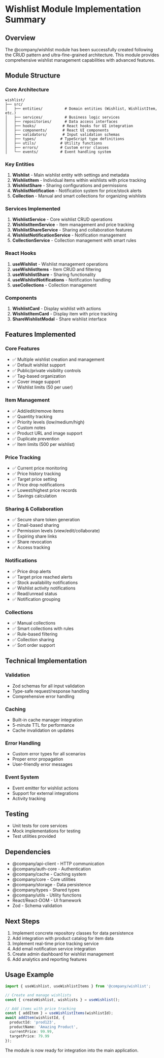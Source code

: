# Wishlist Module Implementation Summary

## Overview
The @company/wishlist module has been successfully created following the CRUD pattern and ultra-fine-grained architecture. This module provides comprehensive wishlist management capabilities with advanced features.

## Module Structure

### Core Architecture
```
wishlist/
├── src/
│   ├── entities/          # Domain entities (Wishlist, WishlistItem, etc.)
│   ├── services/          # Business logic services
│   ├── repositories/      # Data access interfaces
│   ├── hooks/            # React hooks for UI integration
│   ├── components/       # React UI components
│   ├── validators/       # Input validation schemas
│   ├── types/           # TypeScript type definitions
│   ├── utils/           # Utility functions
│   ├── errors/          # Custom error classes
│   └── events/          # Event handling system
```

### Key Entities
1. **Wishlist** - Main wishlist entity with settings and metadata
2. **WishlistItem** - Individual items within wishlists with price tracking
3. **WishlistShare** - Sharing configurations and permissions
4. **WishlistNotification** - Notification system for price/stock alerts
5. **Collection** - Manual and smart collections for organizing wishlists

### Services Implemented
1. **WishlistService** - Core wishlist CRUD operations
2. **WishlistItemService** - Item management and price tracking
3. **WishlistShareService** - Sharing and collaboration features
4. **WishlistNotificationService** - Notification management
5. **CollectionService** - Collection management with smart rules

### React Hooks
1. **useWishlist** - Wishlist management operations
2. **useWishlistItems** - Item CRUD and filtering
3. **useWishlistShare** - Sharing functionality
4. **useWishlistNotifications** - Notification handling
5. **useCollections** - Collection management

### Components
1. **WishlistCard** - Display wishlist with actions
2. **WishlistItemCard** - Display item with price tracking
3. **ShareWishlistModal** - Share wishlist interface

## Features Implemented

### Core Features
- ✅ Multiple wishlist creation and management
- ✅ Default wishlist support
- ✅ Public/private visibility controls
- ✅ Tag-based organization
- ✅ Cover image support
- ✅ Wishlist limits (50 per user)

### Item Management
- ✅ Add/edit/remove items
- ✅ Quantity tracking
- ✅ Priority levels (low/medium/high)
- ✅ Custom notes
- ✅ Product URL and image support
- ✅ Duplicate prevention
- ✅ Item limits (500 per wishlist)

### Price Tracking
- ✅ Current price monitoring
- ✅ Price history tracking
- ✅ Target price setting
- ✅ Price drop notifications
- ✅ Lowest/highest price records
- ✅ Savings calculation

### Sharing & Collaboration
- ✅ Secure share token generation
- ✅ Email-based sharing
- ✅ Permission levels (view/edit/collaborate)
- ✅ Expiring share links
- ✅ Share revocation
- ✅ Access tracking

### Notifications
- ✅ Price drop alerts
- ✅ Target price reached alerts
- ✅ Stock availability notifications
- ✅ Wishlist activity notifications
- ✅ Read/unread status
- ✅ Notification grouping

### Collections
- ✅ Manual collections
- ✅ Smart collections with rules
- ✅ Rule-based filtering
- ✅ Collection sharing
- ✅ Sort order support

## Technical Implementation

### Validation
- Zod schemas for all input validation
- Type-safe request/response handling
- Comprehensive error handling

### Caching
- Built-in cache manager integration
- 5-minute TTL for performance
- Cache invalidation on updates

### Error Handling
- Custom error types for all scenarios
- Proper error propagation
- User-friendly error messages

### Event System
- Event emitter for wishlist actions
- Support for external integrations
- Activity tracking

## Testing
- Unit tests for core services
- Mock implementations for testing
- Test utilities provided

## Dependencies
- @company/api-client - HTTP communication
- @company/auth-core - Authentication
- @company/cache - Caching system
- @company/core - Core utilities
- @company/storage - Data persistence
- @company/types - Shared types
- @company/utils - Utility functions
- React/React-DOM - UI framework
- Zod - Schema validation

## Next Steps
1. Implement concrete repository classes for data persistence
2. Add integration with product catalog for item data
3. Implement real-time price tracking service
4. Add email notification service integration
5. Create admin dashboard for wishlist management
6. Add analytics and reporting features

## Usage Example
```typescript
import { useWishlist, useWishlistItems } from '@company/wishlist';

// Create and manage wishlists
const { createWishlist, wishlists } = useWishlist();

// Add items with price tracking
const { addItem } = useWishlistItems(wishlistId);
await addItem(wishlistId, {
  productId: 'prod123',
  productName: 'Amazing Product',
  currentPrice: 99.99,
  targetPrice: 79.99
});
```

The module is now ready for integration into the main application.